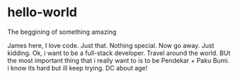 # hello-world
The beggining of something amazing

  James here, I love code. Just that. Nothing special. Now go away.
Just kidding. Ok, i want to be a full-stack developer. Travel around the world.
BUt the most important thing that i really want to is to be Pendekar + Paku Bumi.
i know its hard but ill keep trying. DC about age! 
